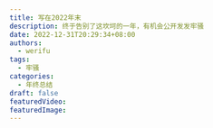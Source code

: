 ```yaml
---
title: 写在2022年末
description: 终于告别了这坎坷的一年，有机会公开发发牢骚
date: 2022-12-31T20:29:34+08:00
authors:
  - werifu
tags:
  - 牢骚
categories:
  - 年终总结
draft: false
featuredVideo:
featuredImage:
---
```



